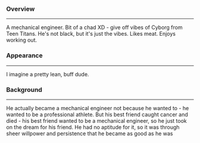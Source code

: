 ### Overview
---
A mechanical engineer. Bit of a chad XD - give off vibes of Cyborg from Teen Titans. He's not black, but it's just the vibes. Likes meat. Enjoys working out. 
### Appearance
---
I imagine a pretty lean, buff dude.

### Background
---
He actually became a mechanical engineer not because he wanted to - he wanted to be a professional athlete. But his best friend caught cancer and died - his best friend wanted to be a mechanical engineer, so he just took on the dream for his friend. He had no aptitude for it, so it was through sheer willpower and persistence that he became as good as he was